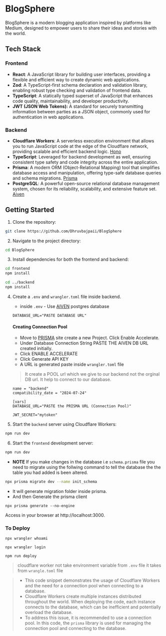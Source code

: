 # BlogSphere
BlogSphere is a modern blogging application inspired by platforms like Medium, designed to empower users to share their ideas and stories with the world. 

## Tech Stack
### Frontend

- **React**: A JavaScript library for building user interfaces, providing a flexible and efficient way to create dynamic web applications.
- **Zod**: A TypeScript-first schema declaration and validation library, enabling robust type checking and validation of frontend data.
- **TypeScript**: A statically typed superset of JavaScript that enhances code quality, maintainability, and developer productivity.
- **JWT (JSON Web Tokens):** A standard for securely transmitting information between parties as a JSON object, commonly used for authentication in web applications.


### Backend
- **Cloudflare Workers**: A serverless execution environment that allows you to run JavaScript code at the edge of the Cloudflare network, providing scalable and efficient backend logic. [Hono](https://hono.dev/top)
- **TypeScript**: Leveraged for backend development as well, ensuring consistent type safety and code integrity across the entire application.
- **Prisma**: A modern ORM (Object-Relational Mapping) tool that simplifies database access and manipulation, offering type-safe database queries and schema migrations. [Prisma](https://www.prisma.io/)
- **PostgreSQL**: A powerful open-source relational database management system, chosen for its reliability, scalability, and extensive feature set. [Aiven](https://aiven.io/)


## Getting Started


1. Clone the repository:

```bash
git clone https://github.com/Dhruvbajpaii/BlogSphere
```
2. Navigate to the project directory:
```bash
cd BlogSphere
```
3. Install dependencies for both the frontend and backend:
```bash
cd frontend
npm install
```
```bash
cd ../backend
npm install
```
4. Create a `.env` and `wrangler.toml` file inside backend.

   - inside `.env` - Use [AIVEN](https://aiven.io/) postgres database
    ```
    DATABASE_URL="PASTE DATABASE URL"
    ```
    #### Creating Connection Pool
    - Move to [PRISMA](https://www.prisma.io/data-platform/accelerate) site create a new Project. Click Enable Accelerate.
    - Under Database Connection String PASTE THE AIVEN DB URL created initially.
    - Click ENABLE ACCELERATE
    - Click Generate API KEY
    - A URL is generated paste inside `wrangler.toml` file 
    > It create a POOL url which we give to our backend not the orginal DB url. It help to connect to our database.

    ```
    name = "backend"
    compatibility_date = "2024-07-24"

    [vars]
    DATABASE_URL="PASTE the PRISMA URL (Connection Pool)"
    
    JWT_SECRET="mytoken"
    ```

5. Start the `backend` server using Cloudflare Workers:

```bash
npm run dev
```
6. Start the `frontend` development server:
```bash
npm run dev
```

- **NOTE** If you make changes in the database i.e `schema.prisma` file you need to migrate using the follwing command to tell the database the the table you had added is been altered.
```bash
npx prisma migrate dev --name init_schema
```
- It will generate migration folder inside prisma.
- And then Generate the prisma client  
```
npx prisma generate --no-engine
```

Access in your browser at http://localhost:3000.


### To Deploy

```
npx wrangler whoami
```
```
npx wrangler login
```
```
npm run deploy
```

> cloudflare worker not take environment variable from `.env` file it takes from `wrangle.toml` file

> - This code snippet demonstrates the usage of Cloudflare Workers and the need for a connection pool when connecting to a database.
> - Cloudflare Workers create multiple instances distributed throughout the world. When deploying the code, each instance connects to the database, which can be inefficient and potentially overload the database.
> - To address this issue, it is recommended to use a connection pool. In this code, the `prisma` library is used for managing the connection pool and connecting to the database.

